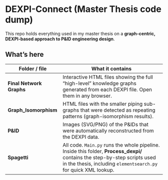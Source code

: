 # DEXPI-Connect (Master Thesis code dump)

This repo holds everything used in my master thesis on a **graph-centric, DEXPI-based approach to P&ID engineering design**.

## What’s here

| Folder / file            | What it contains |
|--------------------------|------------------|
| **Final Network Graphs** | Interactive HTML files showing the full “high-level” knowledge graphs generated from each DEXPI file. Open them in any browser. |
| **Graph_Isomorphism**    | HTML files with the smaller piping sub-graphs that were detected as repeating patterns (graph-isomorphism results). |
| **P&ID**                 | Images (SVG/PNG) of the P&IDs that were automatically reconstructed from the DEXPI data. |
| **Spagetti**             | All code. `Main.py` runs the whole pipeline. Inside this folder, **Process_dexpi/** contains the step-by-step scripts used in the thesis, including `elementsearch.py` for quick XML lookup. |

